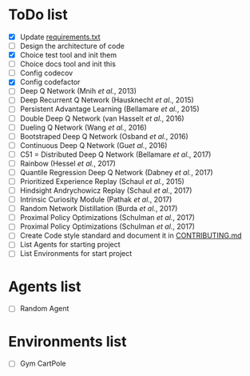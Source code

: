 
# ToDo list

- [x] Update [requirements.txt](./requirements.txt)
- [ ] Design the architecture of code
- [x] Choice test tool and init them
- [ ] Choice docs tool and init this 
- [ ] Config codecov
- [x] Config codefactor
- [ ] Deep Q Network (Mnih *et al.*, 2013)
- [ ] Deep Recurrent Q Network (Hausknecht *et al.*, 2015)
- [ ] Persistent Advantage Learning (Bellamare *et al.*, 2015)
- [ ] Double Deep Q Network (van Hasselt *et al.*, 2016)
- [ ] Dueling Q Network (Wang *et al.*, 2016)
- [ ] Bootstraped Deep Q Network (Osband *et al.*, 2016)
- [ ] Continuous Deep Q Network (Gu*et al.*, 2016)
- [ ] C51 = Distributed Deep Q Network (Bellamare *et al.*, 2017)
- [ ] Rainbow (Hessel *et al.*, 2017)
- [ ] Quantile Regression Deep Q Network (Dabney *et al.*, 2017)
- [ ] Prioritized Experience Replay (Schaul *et al.*, 2015)
- [ ] Hindsight Andrychowicz Replay (Schaul *et al.*, 2017)
- [ ] Intrinsic Curiosity Module (Pathak *et al.*, 2017)
- [ ] Random Network Distillation (Burda *et al.*, 2017)
- [ ] Proximal Policy Optimizations (Schulman *et al.*, 2017)
- [ ] Proximal Policy Optimizations (Schulman *et al.*, 2017)
- [ ] Create Code style standard and document it in [CONTRIBUTING.md](./CONTRIBUTING.md)
- [ ] List Agents for starting project
- [ ] List Environments for start project

# Agents list

- [ ] Random Agent

# Environments list

- [ ] Gym CartPole
